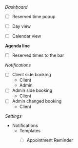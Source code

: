 
 
 *Dashboard*
- [ ] Reserved time popup

- [ ] Day view
- [ ] Calendar view


**Agenda line**
- [ ] Reserved times to the bar

 


*Notifications*
- [ ] Client side booking
    - Client
    - Admin
- [ ] Admin side booking
    - Client
- [ ] Admin changed booking
    - Client
    
*Settings*
- Notifications
    - Templates
        - [ ] Appointment Reminder  

	






